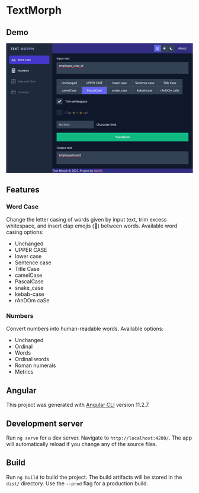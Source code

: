 # TextMorph

## Demo

![demo](https://github.com/blai30/text-morph/blob/main/resources/textmorph.png?raw=true)

## Features
### Word Case
Change the letter casing of words given by input text, trim excess whitespace, and insert clap emojis (👏) between words.
Available word casing options:
* Unchanged
* UPPER CASE
* lower case
* Sentence case
* Title Case
* camelCase
* PascalCase
* snake_case
* kebab-case
* rAnDOm caSe

### Numbers
Convert numbers into human-readable words.
Available options:
* Unchanged
* Ordinal
* Words
* Ordinal words
* Roman numerals
* Metrics

## Angular

This project was generated with [Angular CLI](https://github.com/angular/angular-cli) version 11.2.7.

## Development server

Run `ng serve` for a dev server. Navigate to `http://localhost:4200/`. The app will automatically reload if you change any of the source files.

## Build

Run `ng build` to build the project. The build artifacts will be stored in the `dist/` directory. Use the `--prod` flag for a production build.

